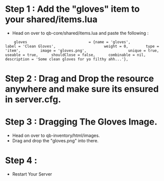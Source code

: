# Step 1 : Add the "gloves" item to your shared/items.lua
- Head on over to qb-core/shared/items.lua and paste the following :
```
    gloves                            = {name = 'gloves',                              label = 'Clean Gloves',                      weight = 0,        type = 'item',         image = 'gloves.png',                   unique = true,          useable = true,      shouldClose = false,      combinable = nil,   description = 'Some clean gloves for yo filthy ahh...'},
```
# Step 2 : Drag and Drop the resource anywhere and make sure its ensured in server.cfg.

# Step 3 : Dragging The Gloves Image.
- Head on over to qb-inventory/html/images.
- Drag and drop the "gloves.png" into there. 

# Step 4 : 
- Restart Your Server
